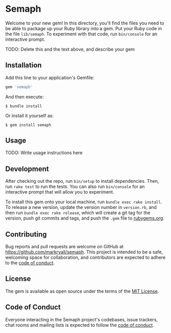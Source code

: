 # Semaph

Welcome to your new gem! In this directory, you'll find the files you need to be able to package up your Ruby library into a gem. Put your Ruby code in the file `lib/semaph`. To experiment with that code, run `bin/console` for an interactive prompt.

TODO: Delete this and the text above, and describe your gem

## Installation

Add this line to your application's Gemfile:

```ruby
gem 'semaph'
```

And then execute:

    $ bundle install

Or install it yourself as:

    $ gem install semaph

## Usage

TODO: Write usage instructions here

## Development

After checking out the repo, run `bin/setup` to install dependencies. Then, run `rake test` to run the tests. You can also run `bin/console` for an interactive prompt that will allow you to experiment.

To install this gem onto your local machine, run `bundle exec rake install`. To release a new version, update the version number in `version.rb`, and then run `bundle exec rake release`, which will create a git tag for the version, push git commits and tags, and push the `.gem` file to [rubygems.org](https://rubygems.org).

## Contributing

Bug reports and pull requests are welcome on GitHub at https://github.com/markryall/semaph. This project is intended to be a safe, welcoming space for collaboration, and contributors are expected to adhere to the [code of conduct](https://github.com/markryall/semaph/blob/master/CODE_OF_CONDUCT.md).


## License

The gem is available as open source under the terms of the [MIT License](https://opensource.org/licenses/MIT).

## Code of Conduct

Everyone interacting in the Semaph project's codebases, issue trackers, chat rooms and mailing lists is expected to follow the [code of conduct](https://github.com/markryall/semaph/blob/master/CODE_OF_CONDUCT.md).
